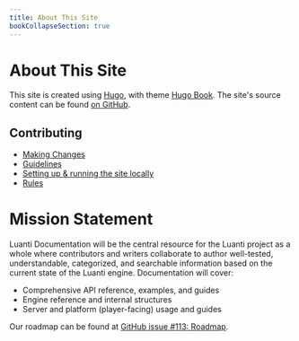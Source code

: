```yaml
---
title: About This Site
bookCollapseSection: true
---
```


# About This Site

This site is created using [Hugo](https://gohugo.io/), with theme [Hugo Book](https://themes.gohugo.io/themes/hugo-book/). 
The site's source content can be found [on GitHub](https://github.com/luanti-org/dev.luanti.org/tree/master/content).

## Contributing

* [Making Changes](/about-this-site/making-changes/)
* [Guidelines](/about-this-site/guidelines/)
* [Setting up & running the site locally](/about-this-site/local-development/)
* [Rules](/about-this-site/rules/)

# Mission Statement

Luanti Documentation will be the central resource for the Luanti project as a whole where contributors and writers collaborate to author well-tested, understandable, categorized, and searchable information based on the current state of the Luanti engine. Documentation will cover:

* Comprehensive API reference, examples, and guides
* Engine reference and internal structures
* Server and platform (player-facing) usage and guides

Our roadmap can be found at [GitHub issue #113: Roadmap](https://github.com/luanti-org/dev.luanti.org/issues/113).
